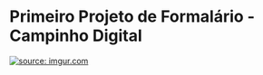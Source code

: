 
# Primeiro Projeto de Formalário - Campinho Digital

<a href="https://imgur.com/4K6PbjS"><img src="https://imgur.com/4K6PbjS.png" title="source: imgur.com" /></a>

